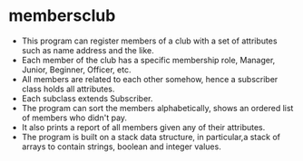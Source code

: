 # membersclub

- This program can register members of a club with a set of attributes such as name address and the like.
- Each member of the club has a specific membership role, Manager, Junior, Beginner, Officer, etc.
- All members are related to each other somehow, hence a subscriber class holds all attributes.
- Each subclass extends Subscriber.
- The program can sort the members alphabetically, shows an ordered list of members who didn't pay.
- It also prints a report of all members given any of their attributes.
- The program is built on a stack data structure, in particular,a stack of arrays to contain strings, boolean and integer values.
